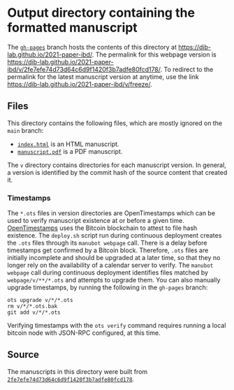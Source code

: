 # Output directory containing the formatted manuscript

The [`gh-pages`](https://github.com/dib-lab/2021-paper-ibd/tree/gh-pages) branch hosts the contents of this directory at <https://dib-lab.github.io/2021-paper-ibd/>.
The permalink for this webpage version is <https://dib-lab.github.io/2021-paper-ibd/v/2fe7efe74d73d64c6d9f1420f3b7adfe80fcd178/>.
To redirect to the permalink for the latest manuscript version at anytime, use the link <https://dib-lab.github.io/2021-paper-ibd/v/freeze/>.

## Files

This directory contains the following files, which are mostly ignored on the `main` branch:

+ [`index.html`](index.html) is an HTML manuscript.
+ [`manuscript.pdf`](manuscript.pdf) is a PDF manuscript.

The `v` directory contains directories for each manuscript version.
In general, a version is identified by the commit hash of the source content that created it.

### Timestamps

The `*.ots` files in version directories are OpenTimestamps which can be used to verify manuscript existence at or before a given time.
[OpenTimestamps](https://opentimestamps.org/) uses the Bitcoin blockchain to attest to file hash existence.
The `deploy.sh` script run during continuous deployment creates the `.ots` files through its `manubot webpage` call.
There is a delay before timestamps get confirmed by a Bitcoin block.
Therefore, `.ots` files are initially incomplete and should be upgraded at a later time, so that they no longer rely on the availability of a calendar server to verify.
The `manubot webpage` call during continuous deployment identifies files matched by `webpage/v/**/*.ots` and attempts to upgrade them.
You can also manually upgrade timestamps, by running the following in the `gh-pages` branch:

```shell
ots upgrade v/*/*.ots
rm v/*/*.ots.bak
git add v/*/*.ots
```

Verifying timestamps with the `ots verify` command requires running a local bitcoin node with JSON-RPC configured, at this time.

## Source

The manuscripts in this directory were built from
[`2fe7efe74d73d64c6d9f1420f3b7adfe80fcd178`](https://github.com/dib-lab/2021-paper-ibd/commit/2fe7efe74d73d64c6d9f1420f3b7adfe80fcd178).
